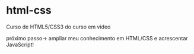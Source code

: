 # html-css
 Curso de HTML5/CSS3 do curso em video

próximo passo-> ampliar meu conhecimento em HTML/CSS e acrescentar JavaScript!